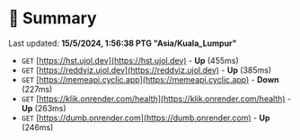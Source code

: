 # 📖 Summary
Last updated: **15/5/2024, 1:56:38 PTG "Asia/Kuala_Lumpur"**

- `GET` [https://hst.ujol.dev](https://hst.ujol.dev) - **Up** (455ms)
- `GET` [https://reddviz.ujol.dev](https://reddviz.ujol.dev) - **Up** (385ms)
- `GET` [https://memeapi.cyclic.app](https://memeapi.cyclic.app) - **Down** (227ms)
- `GET` [https://klik.onrender.com/health](https://klik.onrender.com/health) - **Up** (263ms)
- `GET` [https://dumb.onrender.com](https://dumb.onrender.com) - **Up** (246ms)
